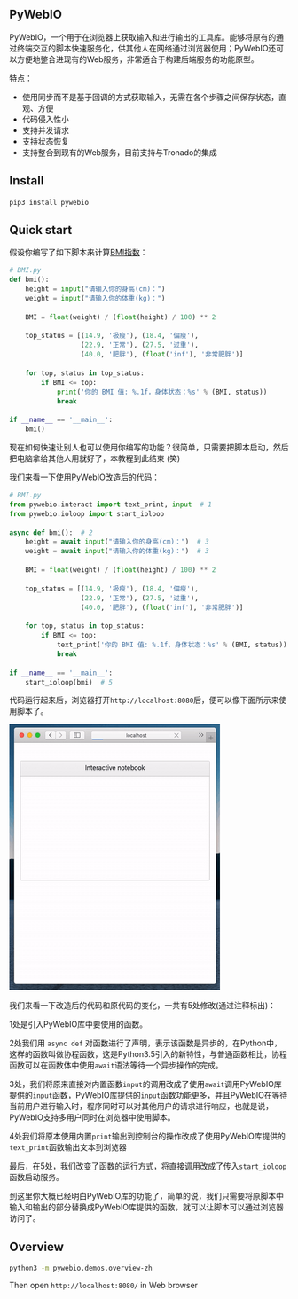 ## PyWebIO

PyWebIO，一个用于在浏览器上获取输入和进行输出的工具库。能够将原有的通过终端交互的脚本快速服务化，供其他人在网络通过浏览器使用；PyWebIO还可以方便地整合进现有的Web服务，非常适合于构建后端服务的功能原型。

特点：

- 使用同步而不是基于回调的方式获取输入，无需在各个步骤之间保存状态，直观、方便
- 代码侵入性小
- 支持并发请求
- 支持状态恢复
- 支持整合到现有的Web服务，目前支持与Tronado的集成

## Install

```bash
pip3 install pywebio
```

## Quick start

假设你编写了如下脚本来计算[BMI指数](https://en.wikipedia.org/wiki/Body_mass_index)：

```python
# BMI.py
def bmi():
    height = input("请输入你的身高(cm)：")
    weight = input("请输入你的体重(kg)：")

    BMI = float(weight) / (float(height) / 100) ** 2

    top_status = [(14.9, '极瘦'), (18.4, '偏瘦'),
                  (22.9, '正常'), (27.5, '过重'),
                  (40.0, '肥胖'), (float('inf'), '非常肥胖')]

    for top, status in top_status:
        if BMI <= top:
            print('你的 BMI 值: %.1f，身体状态：%s' % (BMI, status))
            break

if __name__ == '__main__':
    bmi()
```

现在如何快速让别人也可以使用你编写的功能？很简单，只需要把脚本启动，然后把电脑拿给其他人用就好了，本教程到此结束 (笑)

我们来看一下使用PyWebIO改造后的代码：

```python
# BMI.py
from pywebio.interact import text_print, input  # 1
from pywebio.ioloop import start_ioloop

async def bmi():  # 2
    height = await input("请输入你的身高(cm)：")  # 3
    weight = await input("请输入你的体重(kg)：")  # 3

    BMI = float(weight) / (float(height) / 100) ** 2

    top_status = [(14.9, '极瘦'), (18.4, '偏瘦'),
                  (22.9, '正常'), (27.5, '过重'),
                  (40.0, '肥胖'), (float('inf'), '非常肥胖')]

    for top, status in top_status:
        if BMI <= top:
            text_print('你的 BMI 值: %.1f，身体状态：%s' % (BMI, status))  # 4
            break

if __name__ == '__main__':
    start_ioloop(bmi)  # 5
```

代码运行起来后，浏览器打开`http://localhost:8080`后，便可以像下面所示来使用脚本了。

![file](/docs/assets/demo.gif)

我们来看一下改造后的代码和原代码的变化，一共有5处修改(通过注释标出)：

1处是引入PyWebIO库中要使用的函数。

2处我们用 `async def` 对函数进行了声明，表示该函数是异步的，在Python中，这样的函数叫做协程函数，这是Python3.5引入的新特性，与普通函数相比，协程函数可以在函数体中使用`await`语法等待一个异步操作的完成。

3处，我们将原来直接对内置函数`input`的调用改成了使用`await`调用PyWebIO库提供的`input`函数，PyWebIO库提供的`input`函数功能更多，并且PyWebIO在等待当前用户进行输入时，程序同时可以对其他用户的请求进行响应，也就是说，PyWebIO支持多用户同时在浏览器中使用脚本。

4处我们将原本使用内置`print`输出到控制台的操作改成了使用PyWebIO库提供的`text_print`函数输出文本到浏览器

最后，在5处，我们改变了函数的运行方式，将直接调用改成了传入`start_ioloop`函数启动服务。

到这里你大概已经明白PyWebIO库的功能了，简单的说，我们只需要将原脚本中输入和输出的部分替换成PyWebIO库提供的函数，就可以让脚本可以通过浏览器访问了。


## Overview

```bash
python3 -m pywebio.demos.overview-zh
```
Then open `http://localhost:8080/` in Web browser 